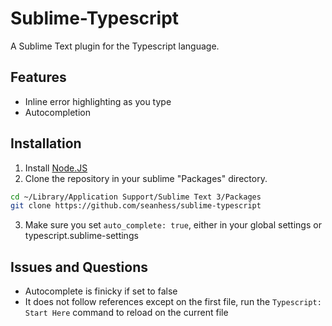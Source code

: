 Sublime-Typescript
==================

A Sublime Text plugin for the Typescript language.

Features
--------

- Inline error highlighting as you type
- Autocompletion

Installation
------------

1. Install [Node.JS](http://nodejs.org/)
2. Clone the repository in your sublime "Packages" directory. 

~~~sh
cd ~/Library/Application Support/Sublime Text 3/Packages
git clone https://github.com/seanhess/sublime-typescript
~~~

3. Make sure you set `auto_complete: true`, either in your global settings or typescript.sublime-settings

Issues and Questions
--------------------

- Autocomplete is finicky if set to false
- It does not follow references except on the first file, run the `Typescript: Start Here` command to reload on the current file 
